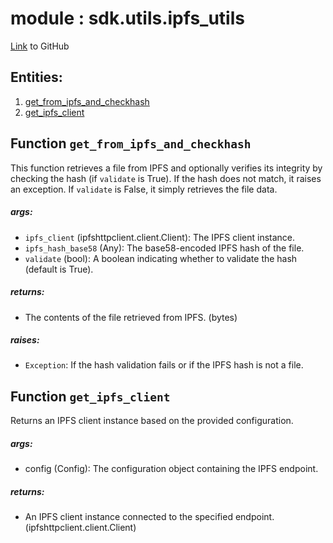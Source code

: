 # module : sdk.utils.ipfs_utils

[Link](https://github.com/singnet/snet-sdk-python/blob/master/snet/sdk/utils/ipfs_utils.py) to GitHub

## Entities:
1. [get_from_ipfs_and_checkhash](#function-get-from-ipfs-and-checkhash)
2. [get_ipfs_client](#function-get-ipfs-client)

## Function `get_from_ipfs_and_checkhash`

This function retrieves a file from IPFS and optionally verifies its integrity by 
checking the hash (if `validate` is True). If the hash does not match, it raises an exception. If `validate` is False, 
it simply retrieves the file data. 

##### args:

- `ipfs_client` (ipfshttpclient.client.Client): The IPFS client instance.
- `ipfs_hash_base58` (Any): The base58-encoded IPFS hash of the file.
- `validate` (bool): A boolean indicating whether to validate the hash (default is True).

##### returns:

- The contents of the file retrieved from IPFS. (bytes)

##### raises:

- `Exception`: If the hash validation fails or if the IPFS hash is not a file.

## Function `get_ipfs_client`

Returns an IPFS client instance based on the provided configuration.

##### args:

- config (Config): The configuration object containing the IPFS endpoint.

##### returns:

- An IPFS client instance connected to the specified endpoint. (ipfshttpclient.client.Client)

